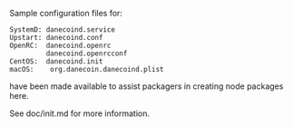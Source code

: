 Sample configuration files for:
```
SystemD: danecoind.service
Upstart: danecoind.conf
OpenRC:  danecoind.openrc
         danecoind.openrcconf
CentOS:  danecoind.init
macOS:    org.danecoin.danecoind.plist
```
have been made available to assist packagers in creating node packages here.

See doc/init.md for more information.
